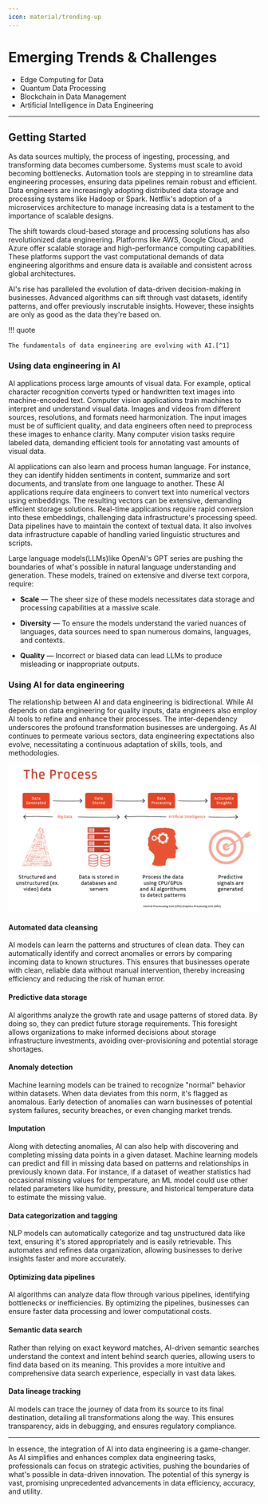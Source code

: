 ```yaml
---
icon: material/trending-up
---
```


# Emerging Trends & Challenges

- Edge Computing for Data
- Quantum Data Processing
- Blockchain in Data Management
- Artificial Intelligence in Data Engineering

---

## Getting Started

As data sources multiply, the process of ingesting, processing, and transforming
data becomes cumbersome.
Systems must scale to avoid becoming bottlenecks.
Automation tools are stepping in to streamline data engineering processes,
ensuring data pipelines remain robust and efficient.
Data engineers are increasingly adopting distributed data storage and processing
systems like Hadoop or Spark.
Netflix's adoption of a microservices architecture to manage increasing data is
a testament to the importance of scalable designs.

The shift towards cloud-based storage and processing solutions has also revolutionized
data engineering.
Platforms like AWS, Google Cloud, and Azure offer scalable storage and high-performance
computing capabilities.
These platforms support the vast computational demands of data engineering algorithms
and ensure data is available and consistent across global architectures.

AI's rise has paralleled the evolution of data-driven decision-making in businesses.
Advanced algorithms can sift through vast datasets, identify patterns, and offer
previously inscrutable insights.
However, these insights are only as good as the data they're based on.

!!! quote

    The fundamentals of data engineering are evolving with AI.[^1]

### Using data engineering in AI

AI applications process large amounts of visual data.
For example, optical character recognition converts typed or handwritten text
images into machine-encoded text.
Computer vision applications train machines to interpret and understand visual data.
Images and videos from different sources, resolutions, and formats need harmonization.
The input images must be of sufficient quality, and data engineers often need to
preprocess these images to enhance clarity.
Many computer vision tasks require labeled data, demanding efficient tools for
annotating vast amounts of visual data.

AI applications can also learn and process human language. For instance, they can
identify hidden sentiments in content, summarize and sort documents, and
translate from one language to another.
These AI applications require data engineers to convert text into numerical vectors
using embeddings. The resulting vectors can be extensive, demanding efficient
storage solutions. Real-time applications require rapid conversion into these
embeddings, challenging data infrastructure's processing speed.
Data pipelines have to maintain the context of textual data. It also involves data
infrastructure capable of handling varied linguistic structures and scripts.

Large language models(LLMs)like OpenAI's GPT series are pushing the boundaries of
what's possible in natural language understanding and generation. These models,
trained on extensive and diverse text corpora, require:

- **Scale** — The sheer size of these models necessitates data storage and processing
  capabilities at a massive scale.

- **Diversity** — To ensure the models understand the varied nuances of languages,
  data sources need to span numerous domains, languages, and contexts.

- **Quality** — Incorrect or biased data can lead LLMs to produce misleading or
  inappropriate outputs.

### Using AI for data engineering

The relationship between AI and data engineering is bidirectional.
While AI depends on data engineering for quality inputs, data engineers also employ
AI tools to refine and enhance their processes.
The inter-dependency underscores the profound transformation businesses are undergoing.
As AI continues to permeate various sectors, data engineering expectations also
evolve, necessitating a continuous adaptation of skills, tools, and methodologies.

![Using AI for data engineering](./img/using-ai-for-data-engineering.png)

#### Automated data cleansing

AI models can learn the patterns and structures of clean data.
They can automatically identify and correct anomalies or errors by comparing incoming
data to known structures. This ensures that businesses operate with clean,
reliable data without manual intervention, thereby increasing efficiency and
reducing the risk of human error.

#### Predictive data storage

AI algorithms analyze the growth rate and usage patterns of stored data.
By doing so, they can predict future storage requirements.
This foresight allows organizations to make informed decisions about storage
infrastructure investments, avoiding over-provisioning and potential storage shortages.

#### Anomaly detection

Machine learning models can be trained to recognize "normal" behavior within datasets.
When data deviates from this norm, it's flagged as anomalous.
Early detection of anomalies can warn businesses of potential system failures,
security breaches, or even changing market trends.

#### Imputation

Along with detecting anomalies, AI can also help with discovering and completing
missing data points in a given dataset. Machine learning models can predict and
fill in missing data based on patterns and relationships in previously known data.
For instance, if a dataset of weather statistics had occasional missing values for
temperature, an ML model could use other related parameters like humidity, pressure,
and historical temperature data to estimate the missing value.

#### Data categorization and tagging

NLP models can automatically categorize and tag unstructured data like text,
ensuring it's stored appropriately and is easily retrievable.
This automates and refines data organization, allowing businesses to derive insights
faster and more accurately.

#### Optimizing data pipelines

AI algorithms can analyze data flow through various pipelines, identifying bottlenecks
or inefficiencies. By optimizing the pipelines, businesses can ensure faster data
processing and lower computational costs.

#### Semantic data search

Rather than relying on exact keyword matches, AI-driven semantic searches understand
the context and intent behind search queries, allowing users to find data based
on its meaning. This provides a more intuitive and comprehensive data search experience,
especially in vast data lakes.

#### Data lineage tracking

AI models can trace the journey of data from its source to its final destination,
detailing all transformations along the way. This ensures transparency, aids in
debugging, and ensures regulatory compliance.

---

In essence, the integration of AI into data engineering is a game-changer.
As AI simplifies and enhances complex data engineering tasks, professionals can
focus on strategic activities, pushing the boundaries of what's possible in data-driven
innovation. The potential of this synergy is vast, promising unprecedented advancements
in data efficiency, accuracy, and utility.

[^1]: [Data engineering 101](https://redpanda.com/guides/fundamentals-of-data-engineering)
